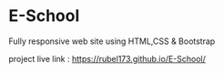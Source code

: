 # E-School
Fully responsive web site using HTML,CSS &amp; Bootstrap

project live link : https://rubel173.github.io/E-School/
